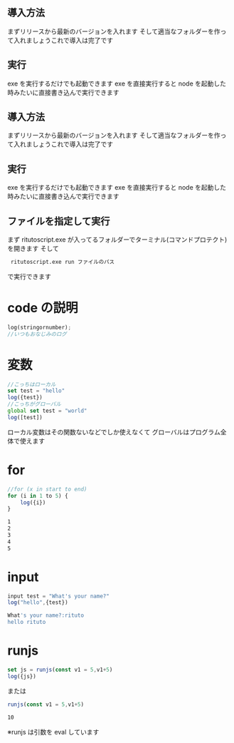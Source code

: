 ## 導入方法

まずリリースから最新のバージョンを入れます
そして適当なフォルダーを作って入れましょうこれで導入は完了です

## 実行

exe を実行するだけでも起動できます exe を直接実行すると node を起動した時みたいに直接書き込んで実行できます

## 導入方法

まずリリースから最新のバージョンを入れます
そして適当なフォルダーを作って入れましょうこれで導入は完了です

## 実行

exe を実行するだけでも起動できます exe を直接実行すると node を起動した時みたいに直接書き込んで実行できます

## ファイルを指定して実行

まず ritutoscript.exe が入ってるフォルダーでターミナル(コマンドプロテクト)を開きます
そして

```bash
 ritutoscript.exe run ファイルのパス
```

で実行できます

# code の説明

```rs
log(stringornumber);
//いつもおなじみのログ
```

# 変数

```js
//こっちはローカル
set test = "hello"
log({test})
//こっちがグローバル
global set test = "world"
log([test])
```

ローカル変数はその関数ないなどでしか使えなくて
グローバルはプログラム全体で使えます

# for

```js
//for (x in start to end)
for (i in 1 to 5) {
    log({i})
}
```

```bash
1
2
3
4
5
```

# input

```js
input test = "What's your name?"
log("hello",{test})
```

```bash
What's your name?:rituto
hello rituto
```

# runjs

```js
set js = runjs(const v1 = 5,v1+5)
log({js})
```

または

```js
runjs(const v1 = 5,v1+5)
```

```bash
10
```

※runjs は引数を eval しています
